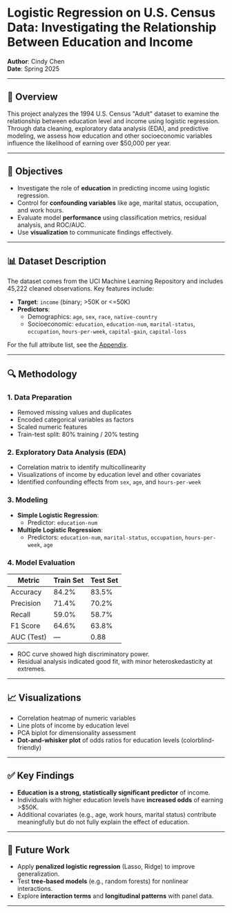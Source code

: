 # Logistic Regression on U.S. Census Data: Investigating the Relationship Between Education and Income

**Author**: Cindy Chen  
**Date**: Spring 2025

---

## 📄 Overview

This project analyzes the 1994 U.S. Census "Adult" dataset to examine the relationship between education level and income using logistic regression. Through data cleaning, exploratory data analysis (EDA), and predictive modeling, we assess how education and other socioeconomic variables influence the likelihood of earning over \$50,000 per year.

---

## 🧠 Objectives

- Investigate the role of **education** in predicting income using logistic regression.
- Control for **confounding variables** like age, marital status, occupation, and work hours.
- Evaluate model **performance** using classification metrics, residual analysis, and ROC/AUC.
- Use **visualization** to communicate findings effectively.

---

## 📊 Dataset Description

The dataset comes from the UCI Machine Learning Repository and includes 45,222 cleaned observations. Key features include:

- **Target**: `income` (binary; >50K or <=50K)
- **Predictors**: 
  - Demographics: `age`, `sex`, `race`, `native-country`
  - Socioeconomic: `education`, `education-num`, `marital-status`, `occupation`, `hours-per-week`, `capital-gain`, `capital-loss`

For the full attribute list, see the [Appendix](#appendix).

---

## 🔍 Methodology

### 1. Data Preparation

- Removed missing values and duplicates
- Encoded categorical variables as factors
- Scaled numeric features
- Train-test split: 80% training / 20% testing

### 2. Exploratory Data Analysis (EDA)

- Correlation matrix to identify multicollinearity
- Visualizations of income by education level and other covariates
- Identified confounding effects from `sex`, `age`, and `hours-per-week`

### 3. Modeling

- **Simple Logistic Regression**:
  - Predictor: `education-num`
- **Multiple Logistic Regression**:
  - Predictors: `education-num`, `marital-status`, `occupation`, `hours-per-week`, `age`

### 4. Model Evaluation

| Metric       | Train Set | Test Set |
|--------------|-----------|----------|
| Accuracy     | 84.2%     | 83.5%    |
| Precision    | 71.4%     | 70.2%    |
| Recall       | 59.0%     | 58.7%    |
| F1 Score     | 64.6%     | 63.8%    |
| AUC (Test)   | —         | 0.88     |

- ROC curve showed high discriminatory power.
- Residual analysis indicated good fit, with minor heteroskedasticity at extremes.

---

## 📈 Visualizations

- Correlation heatmap of numeric variables
- Line plots of income by education level
- PCA biplot for dimensionality assessment
- **Dot-and-whisker plot** of odds ratios for education levels (colorblind-friendly)

---

## ✅ Key Findings

- **Education is a strong, statistically significant predictor** of income.
- Individuals with higher education levels have **increased odds** of earning >\$50K.
- Additional covariates (e.g., age, work hours, marital status) contribute meaningfully but do not fully explain the effect of education.

---

## 🔬 Future Work

- Apply **penalized logistic regression** (Lasso, Ridge) to improve generalization.
- Test **tree-based models** (e.g., random forests) for nonlinear interactions.
- Explore **interaction terms** and **longitudinal patterns** with panel data.

---

